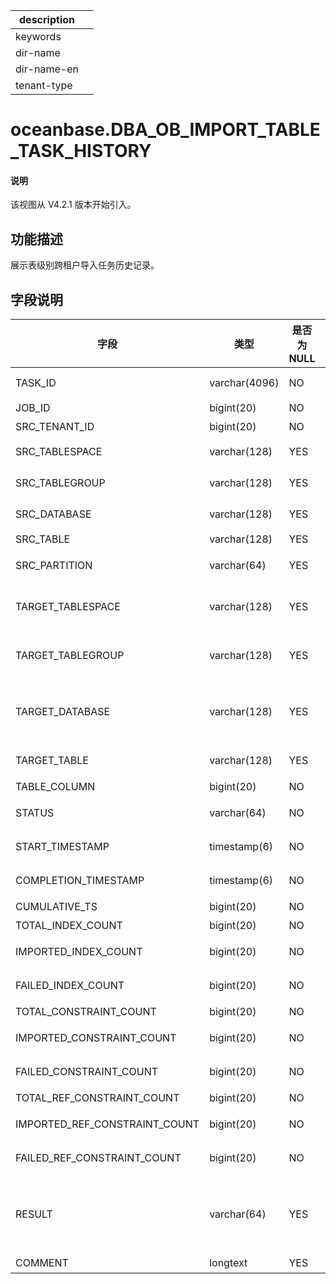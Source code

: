 |description||
|---|---|
|keywords||
|dir-name||
|dir-name-en||
|tenant-type||

# oceanbase.DBA_OB_IMPORT_TABLE_TASK_HISTORY

<main id="notice" type='explain'>
  <h4>说明</h4>
  <p>该视图从 V4.2.1 版本开始引入。</p>
</main>

## 功能描述

展示表级别跨租户导入任务历史记录。

## 字段说明

| **字段** | **类型** | **是否为 NULL** | **描述** |
| --- | --- | --- | --- |
| TASK_ID | varchar(4096) | NO | 负载均衡任务 ID |
| JOB_ID | bigint(20) | NO | 任务 ID |
| SRC_TENANT_ID | bigint(20) | NO | 源租户 ID |
| SRC_TABLESPACE | varchar(128) | YES | 源表的 TABLESPACE |
| SRC_TABLEGROUP | varchar(128) | YES | 源表的 TABLEGROUP |
| SRC_DATABASE | varchar(128) | YES | 源表的 DATABASE |
| SRC_TABLE | varchar(128) | YES | 源表名 |
| SRC_PARTITION | varchar(64) | YES | 源表的 PARTITION 名 |
| TARGET_TABLESPACE | varchar(128) | YES | 重映射表空间名称，若没有 Remap 则填空 |
| TARGET_TABLEGROUP | varchar(128) | YES | 重新映射表组名称，若没有 Remap 则填空 |
| TARGET_DATABASE | varchar(128) | YES | 重新映射数据库名称，若没有 Remap 则填空 |
| TARGET_TABLE | varchar(128) | YES | 源表的目标表名 |
| TABLE_COLUMN | bigint(20) | NO | 表列的数量 |
| STATUS | varchar(64) | NO | 导入结束状态：FINISH |
| START_TIMESTAMP | timestamp(6) | NO | 任务开始时租户当前时间 |
| COMPLETION_TIMESTAMP | timestamp(6) | NO | 任务完成时租户当前时间 |
| CUMULATIVE_TS | bigint(20) | NO | 累计时间 |
| TOTAL_INDEX_COUNT | bigint(20) | NO | 总索引数 |
| IMPORTED_INDEX_COUNT | bigint(20) | NO | 已导入的索引数 |
| FAILED_INDEX_COUNT | bigint(20) | NO | 导入失败的索引数 |
| TOTAL_CONSTRAINT_COUNT | bigint(20) | NO | 总约束数 |
| IMPORTED_CONSTRAINT_COUNT | bigint(20) | NO | 已导入的约束数 |
| FAILED_CONSTRAINT_COUNT | bigint(20) | NO | 导入失败的约束数 |
| TOTAL_REF_CONSTRAINT_COUNT | bigint(20) | NO | 总引用约束数 |
| IMPORTED_REF_CONSTRAINT_COUNT | bigint(20) | NO | 已导入的引用约束数 |
| FAILED_REF_CONSTRAINT_COUNT | bigint(20) | NO | 导入失败的引用约束数 |
| RESULT | varchar(64) | YES | 表级恢复任务的结果：<ul><li>SUCCESS  </li><li>FAIL </li></ul> |
| COMMENT | longtext | YES | 备注信息 |
